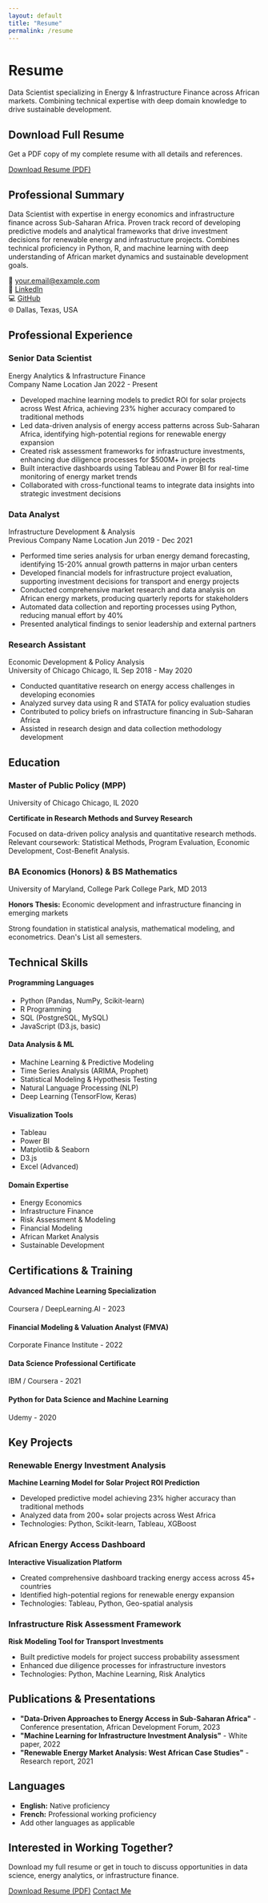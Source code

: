```yaml
---
layout: default
title: "Resume"
permalink: /resume
---
```


<!-- =================================================================
     RESUME PAGE - COMPREHENSIVE PROFESSIONAL PROFILE
     Downloadable resume with full work history and credentials
     ================================================================= -->

<div class="resume-container">

<!-- =================================================================
     RESUME INTRODUCTION
     Brief overview and download option
     ================================================================= -->

<div class="resume-intro">

# Resume

Data Scientist specializing in Energy & Infrastructure Finance across African markets. Combining technical expertise with deep domain knowledge to drive sustainable development.

</div>

<!-- =================================================================
     DOWNLOAD SECTION
     Primary call-to-action for PDF download
     ================================================================= -->

<section class="resume-download-section">

## Download Full Resume

Get a PDF copy of my complete resume with all details and references.

<a href="assets/documents/Jarret-Angbazo-Resume.pdf" class="btn download" download>Download Resume (PDF)</a>

</section>

<!-- =================================================================
     PROFESSIONAL SUMMARY
     Highlighted overview with contact information
     ================================================================= -->

<div class="resume-summary">

## Professional Summary

Data Scientist with expertise in energy economics and infrastructure finance across Sub-Saharan Africa. Proven track record of developing predictive models and analytical frameworks that drive investment decisions for renewable energy and infrastructure projects. Combines technical proficiency in Python, R, and machine learning with deep understanding of African market dynamics and sustainable development goals.

<!-- Contact information -->
<div class="resume-contact">
  <div class="contact-item">
    <span>📧</span>
    <a href="mailto:your.email@example.com">your.email@example.com</a>
  </div>
  <div class="contact-item">
    <span>💼</span>
    <a href="https://linkedin.com/in/yourprofile" target="_blank" rel="noopener">LinkedIn</a>
  </div>
  <div class="contact-item">
    <span>💻</span>
    <a href="https://github.com/jarretangbazo" target="_blank" rel="noopener">GitHub</a>
  </div>
  <div class="contact-item">
    <span>🌐</span>
    <span>Dallas, Texas, USA</span>
  </div>
</div>

</div>

<div class="resume-content">

<!-- =================================================================
     WORK EXPERIENCE SECTION
     Professional history with detailed accomplishments
     ================================================================= -->

<section class="resume-section">

## Professional Experience

<!-- Experience Item 1 - Current/Most Recent Position -->
<div class="experience-item">

### Senior Data Scientist

<div class="job-title">Energy Analytics & Infrastructure Finance</div>

<div class="company-info">
  <span class="company">Company Name</span>
  <span class="location">Location</span>
  <span class="date-range">Jan 2022 - Present</span>
</div>

- Developed machine learning models to predict ROI for solar projects across West Africa, achieving 23% higher accuracy compared to traditional methods
- Led data-driven analysis of energy access patterns across Sub-Saharan Africa, identifying high-potential regions for renewable energy expansion
- Created risk assessment frameworks for infrastructure investments, enhancing due diligence processes for $500M+ in projects
- Built interactive dashboards using Tableau and Power BI for real-time monitoring of energy market trends
- Collaborated with cross-functional teams to integrate data insights into strategic investment decisions

</div>

<!-- Experience Item 2 - Previous Position -->
<div class="experience-item">

### Data Analyst

<div class="job-title">Infrastructure Development & Analysis</div>

<div class="company-info">
  <span class="company">Previous Company Name</span>
  <span class="location">Location</span>
  <span class="date-range">Jun 2019 - Dec 2021</span>
</div>

- Performed time series analysis for urban energy demand forecasting, identifying 15-20% annual growth patterns in major urban centers
- Developed financial models for infrastructure project evaluation, supporting investment decisions for transport and energy projects
- Conducted comprehensive market research and data analysis on African energy markets, producing quarterly reports for stakeholders
- Automated data collection and reporting processes using Python, reducing manual effort by 40%
- Presented analytical findings to senior leadership and external partners

</div>

<!-- Add more experience items as needed -->
<div class="experience-item">

### Research Assistant

<div class="job-title">Economic Development & Policy Analysis</div>

<div class="company-info">
  <span class="company">University of Chicago</span>
  <span class="location">Chicago, IL</span>
  <span class="date-range">Sep 2018 - May 2020</span>
</div>

- Conducted quantitative research on energy access challenges in developing economies
- Analyzed survey data using R and STATA for policy evaluation studies
- Contributed to policy briefs on infrastructure financing in Sub-Saharan Africa
- Assisted in research design and data collection methodology development

</div>

</section>

<!-- =================================================================
     EDUCATION SECTION
     Academic credentials and relevant coursework
     ================================================================= -->

<section class="resume-section">

## Education

<!-- Education Item 1 - Graduate Degree -->
<div class="education-item-resume">

### Master of Public Policy (MPP)

<div class="school-info">
  <span class="institution">University of Chicago</span>
  <span class="location">Chicago, IL</span>
  <span class="date-range">2020</span>
</div>

**Certificate in Research Methods and Survey Research**

Focused on data-driven policy analysis and quantitative research methods. Relevant coursework: Statistical Methods, Program Evaluation, Economic Development, Cost-Benefit Analysis.

</div>

<!-- Education Item 2 - Undergraduate Degrees -->
<div class="education-item-resume">

### BA Economics (Honors) & BS Mathematics

<div class="school-info">
  <span class="institution">University of Maryland, College Park</span>
  <span class="location">College Park, MD</span>
  <span class="date-range">2013</span>
</div>

**Honors Thesis:** Economic development and infrastructure financing in emerging markets

Strong foundation in statistical analysis, mathematical modeling, and econometrics. Dean's List all semesters.

</div>

</section>

<!-- =================================================================
     TECHNICAL SKILLS SECTION
     Organized by category for easy scanning
     ================================================================= -->

<section class="resume-section">

## Technical Skills

<div class="skills-grid-resume">

<!-- Programming Languages -->
<div class="skill-group">

#### Programming Languages

- Python (Pandas, NumPy, Scikit-learn)
- R Programming
- SQL (PostgreSQL, MySQL)
- JavaScript (D3.js, basic)

</div>

<!-- Data Analysis & Machine Learning -->
<div class="skill-group">

#### Data Analysis & ML

- Machine Learning & Predictive Modeling
- Time Series Analysis (ARIMA, Prophet)
- Statistical Modeling & Hypothesis Testing
- Natural Language Processing (NLP)
- Deep Learning (TensorFlow, Keras)

</div>

<!-- Visualization & BI Tools -->
<div class="skill-group">

#### Visualization Tools

- Tableau
- Power BI
- Matplotlib & Seaborn
- D3.js
- Excel (Advanced)

</div>

<!-- Domain Expertise -->
<div class="skill-group">

#### Domain Expertise

- Energy Economics
- Infrastructure Finance
- Risk Assessment & Modeling
- Financial Modeling
- African Market Analysis
- Sustainable Development

</div>

</div>

</section>

<!-- =================================================================
     CERTIFICATIONS SECTION (Optional)
     Professional credentials and training
     ================================================================= -->

<section class="resume-section">

## Certifications & Training

<div class="certifications-list">

<div class="certification-item">

#### Advanced Machine Learning Specialization
Coursera / DeepLearning.AI - 2023

</div>

<div class="certification-item">

#### Financial Modeling & Valuation Analyst (FMVA)
Corporate Finance Institute - 2022

</div>

<div class="certification-item">

#### Data Science Professional Certificate
IBM / Coursera - 2021

</div>

<div class="certification-item">

#### Python for Data Science and Machine Learning
Udemy - 2020

</div>

</div>

</section>

<!-- =================================================================
     KEY PROJECTS SECTION
     Highlight major portfolio projects
     ================================================================= -->

<section class="resume-section">

## Key Projects

<div class="experience-item">

### Renewable Energy Investment Analysis

**Machine Learning Model for Solar Project ROI Prediction**

- Developed predictive model achieving 23% higher accuracy than traditional methods
- Analyzed data from 200+ solar projects across West Africa
- Technologies: Python, Scikit-learn, Tableau, XGBoost

</div>

<div class="experience-item">

### African Energy Access Dashboard

**Interactive Visualization Platform**

- Created comprehensive dashboard tracking energy access across 45+ countries
- Identified high-potential regions for renewable energy expansion
- Technologies: Tableau, Python, Geo-spatial analysis

</div>

<div class="experience-item">

### Infrastructure Risk Assessment Framework

**Risk Modeling Tool for Transport Investments**

- Built predictive models for project success probability assessment
- Enhanced due diligence processes for infrastructure investors
- Technologies: Python, Machine Learning, Risk Analytics

</div>

</section>

<!-- =================================================================
     PUBLICATIONS/PRESENTATIONS SECTION (Optional)
     Academic or professional publications
     ================================================================= -->

<section class="resume-section">

## Publications & Presentations

- **"Data-Driven Approaches to Energy Access in Sub-Saharan Africa"** - Conference presentation, African Development Forum, 2023
- **"Machine Learning for Infrastructure Investment Analysis"** - White paper, 2022
- **"Renewable Energy Market Analysis: West African Case Studies"** - Research report, 2021

</section>

<!-- =================================================================
     LANGUAGES SECTION (Optional)
     Spoken languages and proficiency levels
     ================================================================= -->

<section class="resume-section">

## Languages

- **English:** Native proficiency
- **French:** Professional working proficiency
- Add other languages as applicable

</section>

</div>

<!-- =================================================================
     BOTTOM DOWNLOAD CTA
     Secondary call-to-action at page bottom
     ================================================================= -->

<div class="resume-download-section" style="margin-top: var(--space-3xl);">

## Interested in Working Together?

Download my full resume or get in touch to discuss opportunities in data science, energy analytics, or infrastructure finance.

<div class="cta-buttons" style="justify-content: center;">
  <a href="assets/documents/Jarret-Angbazo-Resume.pdf" class="btn download" download>Download Resume (PDF)</a>
  <a href="mailto:your.email@example.com" class="btn secondary">Contact Me</a>
</div>

</div>

</div>
<!-- End resume-container -->
